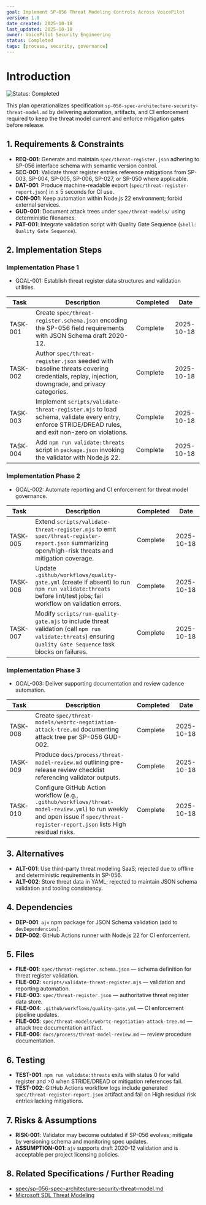 ```yaml
---
goal: Implement SP-056 Threat Modeling Controls Across VoicePilot
version: 1.0
date_created: 2025-10-18
last_updated: 2025-10-18
owner: VoicePilot Security Engineering
status: Completed
tags: [process, security, governance]
---
```


# Introduction

![Status: Completed](https://img.shields.io/badge/status-Completed-brightgreen)

This plan operationalizes specification `sp-056-spec-architecture-security-threat-model.md` by delivering automation, artifacts, and CI enforcement required to keep the threat model current and enforce mitigation gates before release.

## 1. Requirements & Constraints

- **REQ-001**: Generate and maintain `spec/threat-register.json` adhering to SP-056 interface schema with semantic version control.
- **SEC-001**: Validate threat register entries reference mitigations from SP-003, SP-004, SP-005, SP-006, SP-027, or SP-050 where applicable.
- **DAT-001**: Produce machine-readable export (`spec/threat-register-report.json`) in ≤ 5 seconds for CI use.
- **CON-001**: Keep automation within Node.js 22 environment; forbid external services.
- **GUD-001**: Document attack trees under `spec/threat-models/` using deterministic filenames.
- **PAT-001**: Integrate validation script with Quality Gate Sequence (`shell: Quality Gate Sequence`).

## 2. Implementation Steps

### Implementation Phase 1

- GOAL-001: Establish threat register data structures and validation utilities.

| Task | Description | Completed | Date |
|------|-------------|-----------|------|
| TASK-001 | Create `spec/threat-register.schema.json` encoding the SP-056 field requirements with JSON Schema draft 2020-12. | Complete | 2025-10-18 |
| TASK-002 | Author `spec/threat-register.json` seeded with baseline threats covering credentials, replay, injection, downgrade, and privacy categories. | Complete | 2025-10-18 |
| TASK-003 | Implement `scripts/validate-threat-register.mjs` to load schema, validate every entry, enforce STRIDE/DREAD rules, and exit non-zero on violations. | Complete | 2025-10-18 |
| TASK-004 | Add `npm run validate:threats` script in `package.json` invoking the validator with Node.js 22. | Complete | 2025-10-18 |

### Implementation Phase 2

- GOAL-002: Automate reporting and CI enforcement for threat model governance.

| Task | Description | Completed | Date |
|------|-------------|-----------|------|
| TASK-005 | Extend `scripts/validate-threat-register.mjs` to emit `spec/threat-register-report.json` summarizing open/high-risk threats and mitigation coverage. | Complete | 2025-10-18 |
| TASK-006 | Update `.github/workflows/quality-gate.yml` (create if absent) to run `npm run validate:threats` before lint/test jobs; fail workflow on validation errors. | Complete | 2025-10-18 |
| TASK-007 | Modify `scripts/run-quality-gate.mjs` to include threat validation (call `npm run validate:threats`) ensuring `Quality Gate Sequence` task blocks on failures. | Complete | 2025-10-18 |

### Implementation Phase 3

- GOAL-003: Deliver supporting documentation and review cadence automation.

| Task | Description | Completed | Date |
|------|-------------|-----------|------|
| TASK-008 | Create `spec/threat-models/webrtc-negotiation-attack-tree.md` documenting attack tree per SP-056 GUD-002. | Complete | 2025-10-18 |
| TASK-009 | Produce `docs/process/threat-model-review.md` outlining pre-release review checklist referencing validator outputs. | Complete | 2025-10-18 |
| TASK-010 | Configure GitHub Action workflow (e.g., `.github/workflows/threat-model-review.yml`) to run weekly and open issue if `spec/threat-register-report.json` lists High residual risks. | Complete | 2025-10-18 |

## 3. Alternatives

- **ALT-001**: Use third-party threat modeling SaaS; rejected due to offline and deterministic requirements in SP-056.
- **ALT-002**: Store threat data in YAML; rejected to maintain JSON schema validation and tooling consistency.

## 4. Dependencies

- **DEP-001**: `ajv` npm package for JSON Schema validation (add to `devDependencies`).
- **DEP-002**: GitHub Actions runner with Node.js 22 for CI enforcement.

## 5. Files

- **FILE-001**: `spec/threat-register.schema.json` — schema definition for threat register validation.
- **FILE-002**: `scripts/validate-threat-register.mjs` — validation and reporting automation.
- **FILE-003**: `spec/threat-register.json` — authoritative threat register data store.
- **FILE-004**: `.github/workflows/quality-gate.yml` — CI enforcement pipeline updates.
- **FILE-005**: `spec/threat-models/webrtc-negotiation-attack-tree.md` — attack tree documentation artifact.
- **FILE-006**: `docs/process/threat-model-review.md` — review procedure documentation.

## 6. Testing

- **TEST-001**: `npm run validate:threats` exits with status 0 for valid register and >0 when STRIDE/DREAD or mitigation references fail.
- **TEST-002**: GitHub Actions workflow logs include generated `spec/threat-register-report.json` artifact and fail on High residual risk entries lacking mitigations.

## 7. Risks & Assumptions

- **RISK-001**: Validator may become outdated if SP-056 evolves; mitigate by versioning schema and monitoring spec updates.
- **ASSUMPTION-001**: `ajv` supports draft 2020-12 validation and is acceptable per project licensing policies.

## 8. Related Specifications / Further Reading

- [spec/sp-056-spec-architecture-security-threat-model.md](../spec/sp-056-spec-architecture-security-threat-model.md)
- [Microsoft SDL Threat Modeling](https://learn.microsoft.com/en-us/security/engineering/threat-modeling-tool)

